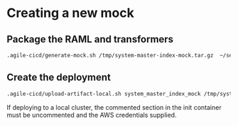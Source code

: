 # Creating a new mock

## Package the RAML and transformers
```bash
.agile-cicd/generate-mock.sh /tmp/system-master-index-mock.tar.gz  ~/service-layer/raml-system-master-index ~/dev/agile/node-raml-mocker/app/samples/transformers
```

## Create the deployment
```bash
.agile-cicd/upload-artifact-local.sh system_master_index_mock /tmp/system-master-index-mock.tar.gz
```

If deploying to a local cluster, the commented section in the init container must be uncommented and the
AWS credentials supplied.
